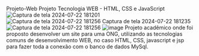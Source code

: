Projeto-Web
Projeto Tecnologia WEB - HTML, CSS e JavaScript
![Captura de tela 2024-07-22 181201](https://github.com/user-attachments/assets/3a3fe935-dffc-40d6-b101-d7461255db31)
![![Captura de tela 2024-07-22 181256](https://github.com/user-attachments/assets/f9f8849a-b5a0-4650-b996-d946fc8d40d3)
Captura de tela 2024-07-22 181235](https://github.com/user-attachments/assets/8fff77ee-e871-4d1d-97bb-5b45db372d94)
![Captura de tela 2024-07-22 181256](https://github.com/user-attachments/assets/8bb098a0-7526-49ca-9559-9c4b09595e31)
![image](https://github.com/user-attachments/assets/2d338478-1760-4c05-a9b1-cd0edf887213)
Projeto acadêmico onde foi proposto desenvolver um site para uma ONG, utilizando as tecnologias comuns de desenvolvimento WEB, no caso HTML, CSS, javascript e jsp para fazer toda a conexão com o banco de dados MySql.
